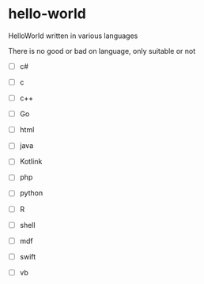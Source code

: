 # hello-world
HelloWorld written in various languages

There is no good or bad on language, only suitable or not


- [ ] c#
- [ ] c
- [ ] c++
- [ ] Go
- [ ] html
- [ ] java
- [ ] Kotlink
- [ ] php
- [ ] python
- [ ] R
- [ ] shell
- [ ] mdf
- [ ] swift
- [ ] vb



